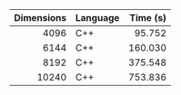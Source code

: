 |   Dimensions | Language   |   Time (s) |
|-------------:|:-----------|-----------:|
|         4096 | C++        |     95.752 |
|         6144 | C++        |    160.030 |
|         8192 | C++        |    375.548 |
|        10240 | C++        |    753.836 |

